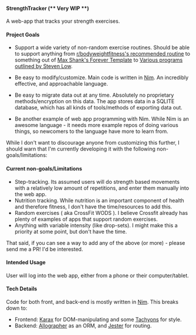 #### StrengthTracker (** Very WIP **)

A web-app that tracks your strength exercises.

#### Project Goals

* Support a wide variety of non-random exercise routines.  Should be able to support anything from [r/bodyweightfitness's recommended routine](https://www.reddit.com/r/bodyweightfitness/wiki/kb/recommended_routine#wiki_welcome_to_the_recommended_routine) to something out of [Max Shank's Forever Template](https://maxshank.com/strength-conditioning/forever/) to 
[Various programs outlined by Steven Low](http://stevenlow.org/the-fundamentals-of-bodyweight-strength-training/).
* Be easy to modify/customize.  Main code is written in [Nim](https://nim-lang.org/).  An incredibly effective, and approachable language.

* Be easy to migrate data out at any time.  Absolutely no proprietary methods/encryption on this data.  The app stores data in a SQLITE database, which has all kinds of tools/methods of exporting data out.

* Be another example of web app programming with Nim.  While Nim is an awesome language - it needs more example repos of doing various things, so newcomers to the language have more to learn from.


While I don't want to discourage anyone from customizing this further, I should warn that I'm currently developing it with the following non-goals/limitations:

#### Current non-goals/Limitations

* Step-tracking.  Its assumed users will do strength based movements with a relatively low amount of repetitions, and enter them manually into the web app.
* Nutrition tracking.  While nutrition is an important component of health and therefore fitness, I don't have the time/resources to add this.
* Random exercises ( aka CrossFit WODS ).  I believe Crossfit already has plenty of examples of apps that support random exercises.
* Anything with variable intensity (like drop-sets).  I might make this a priority at some point, but don't have the time.

That said, if you can see a way to add any of the above (or more) - please send me a PR!  I'd be interested.

#### Intended Usage

User will log into the web app, either from a phone or their computer/tablet.  

#### Tech Details

Code for both front, and back-end is mostly written in [Nim](http://www.nim-lang.org).  This breaks down to:

* Frontend: [Karax](https://github.com/pragmagic/karax) for DOM-manipulating and some [Tachyons](https://tachyons.io/) for style.
* Backend: [Allographer](https://github.com/itsumura-h/nim-allographer) as an ORM, and [Jester](https://github.com/dom96/jester) for routing.
